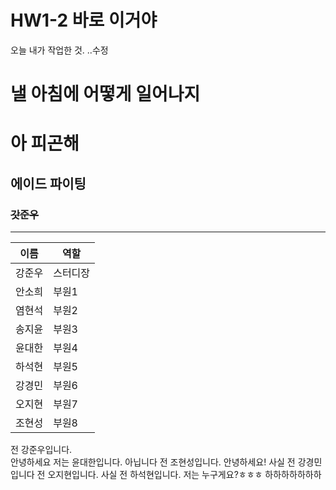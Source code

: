 # HW1-2 바로 이거야


오늘 내가 작업한 것.
..수정

# 낼 아침에 어떻게 일어나지
# 아 피곤해
## 에이드 파이팅
### ~~갓준우~~
--------
|이름|역할|
|------|---|
|강준우|스터디장|
|안소희|부원1|
|염현석|부원2|
|송지윤|부원3|
|윤대한|부원4|
|하석현|부원5|
|강경민|부원6|
|오지현|부원7|
|조현성|부원8|

전 강준우입니다.  
안녕하세요 저는 윤대한입니다.
아닙니다 전 조현성입니다.
안녕하세요!
사실 전 강경민입니다
전 오지현입니다.
사실 전 하석현입니다.
저는 누구게요?ㅎㅎㅎ
하하하하하하하


